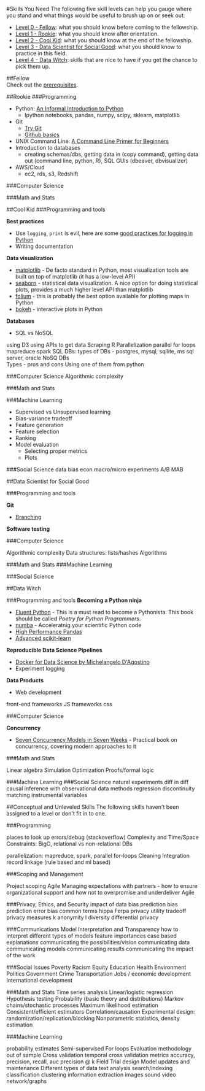 #Skills You Need
The following five skill levels can help you gauge where you stand and what things would be useful to brush up on or seek out:   
*   [Level 0 - Fellow](#fellow): what you should know before coming to the fellowship.
*   [Level 1 - Rookie](#rookie): what you should know after orientation.
*   [Level 2 - Cool Kid](#cool-kid): what you should know at the end of the fellowship. 
*   [Level 3 - Data Scientist for Social Good](#data-scientist-for-social-good): what you should know to practice in this field.
*   [Level 4 - Data Witch](#data-witch): skills that are nice to have if you get the chance to pick them up.

##Fellow   
  Check out the [prerequisites](prerequisites/). 

##Rookie
###Programming
-   Python: [An Informal Introduction to Python](https://docs.python.org/2/tutorial/introduction.html)
    - Ipython notebooks, pandas, numpy, scipy, sklearn, matplotlib
-   Git
    -   [Try Git](http://try.github.com/)
    -   [Github basics](https://guides.github.com/activities/hello-world/)
-   UNIX Command Line: [A Command Line Primer for Beginners](http://lifehacker.com/5633909/who-needs-a-mouse-learn-to-use-the-command-line-for-almost-anything)
-   Introduction to databases
    - creating schemas/dbs, getting data in (copy command), getting data out (command line, python, R), SQL GUIs (dbeaver, dbvisualizer) 
-   AWS/Cloud
    - ec2, rds, s3, Redshift

###Computer Science

###Math and Stats



##Cool Kid 
###Programming and tools

**Best practices**

*   Use `logging`, `print` is evil, here are some [good practices for logging in Python](http://victorlin.me/posts/2012/08/26/good-logging-practice-in-python)
*   Writing documentation

**Data visualization**

*   [matplotlib](https://github.com/matplotlib/matplotlib) - De facto standard in Python, most visualization tools are built on top of matplotlib (it has a low-level API)
*   [seaborn](https://github.com/mwaskom/seaborn) - statistical data visualization. A nice option for doing statistical plots, provides a much higher level API than matplotlib
*   [folium](https://github.com/python-visualization/folium) - this is probably the best option available for plotting maps in Python
*   [bokeh](https://github.com/bokeh/bokeh) - interactive plots in Python

**Databases**

*   SQL vs NoSQL

using D3
using APIs to get data
Scraping
R
Parallelization
parallel for loops
mapreduce
spark
SQL DBs: types of DBs - postgres, mysql, sqllite, ms sql server, oracle
NoSQ	 DBs	
Types - pros and cons
Using one of them from python

###Computer Science
Algorithmic complexity

###Math and Stats

###Machine Learning

*   Supervised vs Unsupervised learning
*   Bias-variance tradeoff
*   Feature generation
*   Feature selection
*   Ranking
*   Model evaluation
    *   Selecting proper metrics
    *   Plots

###Social Science
data bias
econ macro/micro
experiments
A/B
MAB


##Data Scientist for Social Good


###Programming and tools

**Git**

*   [Branching](https://git-scm.com/book/en/v2/Git-Branching-Branching-Workflows)

**Software testing**

###Computer Science

Algorithmic complexity
Data structures: lists/hashes
Algorithms

###Math and Stats
###Machine Learning

###Social Science






##Data Witch

###Programming and tools
**Becoming a Python ninja**

-   [Fluent Python](http://www.amazon.com/Fluent-Python-Luciano-Ramalho/dp/1491946008?ie=UTF8&keywords=fluent%20python&qid=1464742151&ref_=sr_1_1&sr=8-1) - This is a must read to become a Pythonista. This book should be called *Poetry for Python Programmers*.
-   [numba](http://numba.pydata.org/) - Acceleratnig your scientific Python code
-   [High Performance Pandas](https://www.youtube.com/watch?v=2RW9zSQF1Sk)
-   [Advanced scikit-learn](https://www.youtube.com/watch?v=ZL77pbWBZQA)

**Reproducible Data Science Pipelines**

*   [Docker for Data Science by Michelangelo D'Agostino](https://www.youtube.com/watch?v=GOW6yQpxOIg)
*   Experiment logging

**Data Products**

*   Web development

front-end frameworks
JS frameworks
css

###Computer Science

**Concurrency**

*   [Seven Concurrency Models in Seven Weeks](https://pragprog.com/book/pb7con/seven-concurrency-models-in-seven-weeks) - Practical book on concurrency, covering modern approaches to it

###Math and Stats

Linear algebra
Simulation
Optimization
Proofs/formal logic

###Machine Learning
###Social Science
natural experiments
diff in diff
causal inference with observational data methods
regression discontinuity
matching
instrumental variables

##Conceptual and Unleveled Skills
The following skills haven't been assigned to a level or don't fit in to one. 

###Programming

places to look up errors/debug (stackoverflow)
Complexity and Time/Space Constraints: BigO, relational vs non-relational DBs

parallelization: mapreduce, spark, parallel for-loops
Cleaning
Integration
record linkage (rule based and ml based)


###Scoping and Management

Project scoping
Agile 
Managing expectations with partners - how to ensure organizational support and how not to overpromise and underdeliver 
Agile

###Privacy, Ethics, and Security 
impact of data bias
prediction bias
prediction error bias
common terms
hippa
Ferpa
privacy utility tradeoff
privacy measures
k anonymity
l diversity
differential privacy


###Communications
Model Interpretation and Transparency
how to interpret different types of models
feature importances
case based explanations
communicating the possibilities/vision
communicating data
communicating models
communicating results
communicating the impact of the work

###Social Issues
Poverty
Racism
Equity
Education
Health
Environment
Politics
Government
Crime
Transportation
Jobs / economic development
International development

###Math and Stats
Time series analysis 
Linear/logistic regression
Hypothesis testing
Probability (basic theory and distributions)
Markov chains/stochastic processes 
Maximum likelihood estimation
Consistent/efficient estimators 
Correlation/causation
Experimental design: randomization/replication/blocking
Nonparametric statistics, density estimation

###Machine Learning

probability estimates
Semi-supervised
For loops
Evaluation
methodology
out of sample
Cross validation
temporal cross validation
metrics
accuracy, precision, recall, auc
precision @ k
Field Trial design
Model updates and maintenance
Different types of data
text analysis
search/indexing
classification
clustering
information extraction
images
sound
video
network/graphs
